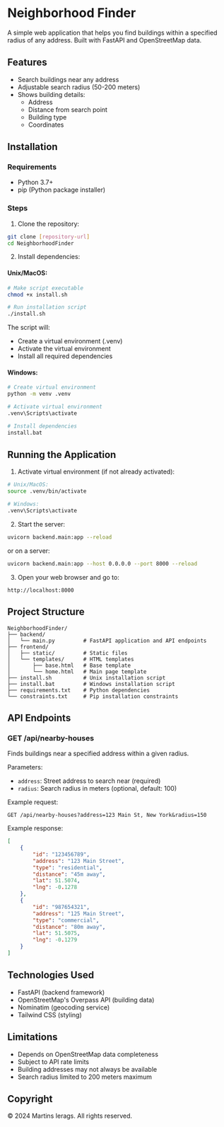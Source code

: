 # Neighborhood Finder

A simple web application that helps you find buildings within a specified radius of any address. Built with FastAPI and OpenStreetMap data.

## Features
- Search buildings near any address
- Adjustable search radius (50-200 meters)
- Shows building details:
  - Address
  - Distance from search point
  - Building type
  - Coordinates

## Installation

### Requirements
- Python 3.7+
- pip (Python package installer)

### Steps

1. Clone the repository:
```bash
git clone [repository-url]
cd NeighborhoodFinder
```

2. Install dependencies:

#### Unix/MacOS:
```bash
# Make script executable
chmod +x install.sh

# Run installation script
./install.sh
```

The script will:
- Create a virtual environment (.venv)
- Activate the virtual environment
- Install all required dependencies

#### Windows:
```bash
# Create virtual environment
python -m venv .venv

# Activate virtual environment
.venv\Scripts\activate

# Install dependencies
install.bat
```

## Running the Application

1. Activate virtual environment (if not already activated):
```bash
# Unix/MacOS:
source .venv/bin/activate

# Windows:
.venv\Scripts\activate
```

2. Start the server:
```bash
uvicorn backend.main:app --reload
```
or on a server:
```bash
uvicorn backend.main:app --host 0.0.0.0 --port 8000 --reload
```

3. Open your web browser and go to:
```
http://localhost:8000
```

## Project Structure
```
NeighborhoodFinder/
├── backend/
│   └── main.py         # FastAPI application and API endpoints
├── frontend/
│   ├── static/         # Static files
│   └── templates/      # HTML templates
│       ├── base.html   # Base template
│       └── home.html   # Main page template
├── install.sh          # Unix installation script
├── install.bat         # Windows installation script
├── requirements.txt    # Python dependencies
└── constraints.txt     # Pip installation constraints
```

## API Endpoints

### GET /api/nearby-houses
Finds buildings near a specified address within a given radius.

Parameters:
- `address`: Street address to search near (required)
- `radius`: Search radius in meters (optional, default: 100)

Example request:
```
GET /api/nearby-houses?address=123 Main St, New York&radius=150
```

Example response:
```json
[
    {
        "id": "123456789",
        "address": "123 Main Street",
        "type": "residential",
        "distance": "45m away",
        "lat": 51.5074,
        "lng": -0.1278
    },
    {
        "id": "987654321",
        "address": "125 Main Street",
        "type": "commercial",
        "distance": "80m away",
        "lat": 51.5075,
        "lng": -0.1279
    }
]
```

## Technologies Used
- FastAPI (backend framework)
- OpenStreetMap's Overpass API (building data)
- Nominatim (geocoding service)
- Tailwind CSS (styling)

## Limitations
- Depends on OpenStreetMap data completeness
- Subject to API rate limits
- Building addresses may not always be available
- Search radius limited to 200 meters maximum

## Copyright
© 2024 Martins Ierags. All rights reserved.